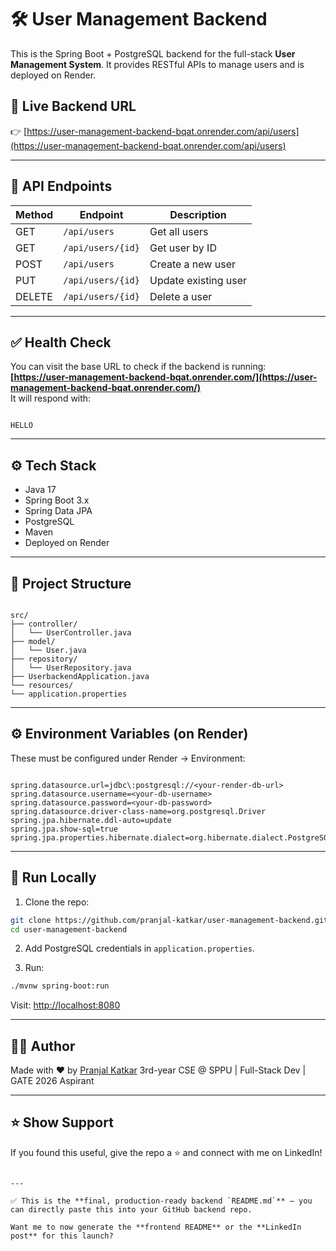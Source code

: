 # 🛠️ User Management Backend

This is the Spring Boot + PostgreSQL backend for the full-stack **User Management System**. It provides RESTful APIs to manage users and is deployed on Render.

## 🔗 Live Backend URL

👉 [https://user-management-backend-bqat.onrender.com/api/users](https://user-management-backend-bqat.onrender.com/api/users)

---

## 📡 API Endpoints

| Method | Endpoint                 | Description          |
|--------|--------------------------|----------------------|
| GET    | `/api/users`             | Get all users        |
| GET    | `/api/users/{id}`        | Get user by ID       |
| POST   | `/api/users`             | Create a new user    |
| PUT    | `/api/users/{id}`        | Update existing user |
| DELETE | `/api/users/{id}`        | Delete a user        |

---

## ✅ Health Check

You can visit the base URL to check if the backend is running:  
**[https://user-management-backend-bqat.onrender.com/](https://user-management-backend-bqat.onrender.com/)**  
It will respond with:

```

HELLO

```

---

## ⚙️ Tech Stack

- Java 17  
- Spring Boot 3.x  
- Spring Data JPA  
- PostgreSQL  
- Maven  
- Deployed on Render

---

## 📁 Project Structure

```

src/
├── controller/
│   └── UserController.java
├── model/
│   └── User.java
├── repository/
│   └── UserRepository.java
├── UserbackendApplication.java
└── resources/
└── application.properties

```

---

## ⚙️ Environment Variables (on Render)

These must be configured under Render → Environment:

```

spring.datasource.url=jdbc\:postgresql://<your-render-db-url>
spring.datasource.username=<your-db-username>
spring.datasource.password=<your-db-password>
spring.datasource.driver-class-name=org.postgresql.Driver
spring.jpa.hibernate.ddl-auto=update
spring.jpa.show-sql=true
spring.jpa.properties.hibernate.dialect=org.hibernate.dialect.PostgreSQLDialect

````

---

## 🧪 Run Locally

1. Clone the repo:
```bash
git clone https://github.com/pranjal-katkar/user-management-backend.git
cd user-management-backend
````

2. Add PostgreSQL credentials in `application.properties`.

3. Run:

```bash
./mvnw spring-boot:run
```

Visit: [http://localhost:8080](http://localhost:8080)

---

## 🙋‍♂️ Author

Made with ❤️ by [Pranjal Katkar](https://www.linkedin.com/in/pranjal-katkar)
3rd-year CSE @ SPPU | Full-Stack Dev | GATE 2026 Aspirant

---

## ⭐ Show Support

If you found this useful, give the repo a ⭐ and connect with me on LinkedIn!

```

---

✅ This is the **final, production-ready backend `README.md`** — you can directly paste this into your GitHub backend repo.

Want me to now generate the **frontend README** or the **LinkedIn post** for this launch?
```
